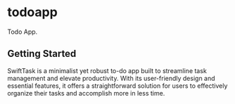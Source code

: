# todoapp

Todo App.

## Getting Started

SwiftTask is a minimalist yet robust to-do app built to streamline task management and elevate productivity. With its user-friendly design and essential features, it offers a straightforward solution for users to effectively organize their tasks and accomplish more in less time.